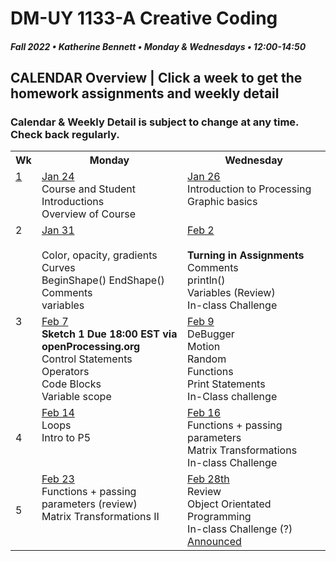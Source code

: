# DM-UY 1133-A Creative Coding
##### Fall 2022 • Katherine Bennett • Monday & Wednesdays • 12:00-14:50

## CALENDAR Overview | Click a week to get the homework assignments and weekly detail
### Calendar & Weekly Detail is subject to change at any time. Check back regularly.


<table>
<tr>
	<th width="4%">Wk</th> 
	<th width="48%">Monday</th> 
	<th width="48%">Wednesday</th> 
</tr>
<tr>
	<td valign="top"><a href="week_1_detail.md">1</a></td>
	<td valign="top"><a href="week_1_detail.md">Jan 24</a><br>Course and Student Introductions<br>Overview of Course<br></td>
	<td valign="top"><a href="week_1_detail.md">Jan 26</a><br>Introduction to Processing <br>Graphic basics <br></td>
</tr>
<tr>
	<td valign="top"> 2 </td>
	<td valign="top"><a href="week_2_detail.md">Jan 31 <br> <br> </a>Color, opacity, gradients <br> Curves <br> BeginShape() EndShape() <br>Comments <br> variables <br></td>
    <td valign="top"><a href="week_2_detail.md">Feb 2</a><br><strong><br>Turning in Assignments</strong>
	Comments<br>
    println()<br>
	Variables (Review)<br>
	In-class Challenge<br></td>
</tr>
<tr>
	<td valign="top"> 3 </td>
	<td valign="top"><a href="week_3_detail.md">Feb 7</a><br> <strong> Sketch 1 Due 18:00 EST via openProcessing.org</strong><br>Control Statements<br>Operators<br>Code Blocks<br> Variable scope <br>
	</td>
	<td valign="top"><a href="week_3_detail.md">Feb 9</a><br>DeBugger<br>Motion<br>Random<br>Functions<br>Print Statements<br>In-Class challenge<br>
	</td>
</tr>
<tr>
<td>4</td>
	<td valign="top"><a href="week_4_detail.md">Feb 14</a><br>
	Loops <br>
	Intro to P5 <br> 
	</td>
	<td valign="top"><a href="week_4_detail.md">Feb 16</a><br>Functions + passing parameters<br>
	Matrix Transformations<br>
	In-class Challenge <br>
	</td>
</tr>

<tr>
	<td>5</td>
	<td valign="top"><a href="week_5_detail.md">Feb 23</a><br>Functions + passing parameters (review)<br>Matrix Transformations II <br>
	<td valign="top"><a href="week_5_detail.md">Feb 28th</a><br>
		Review <br> 
		Object Orientated Programming <br>
		In-class Challenge (?)<br>
		<a href = "MidTermProject.md" MidTerm Project </a> Announced <br>
	</td>
</tr>

	
</table>